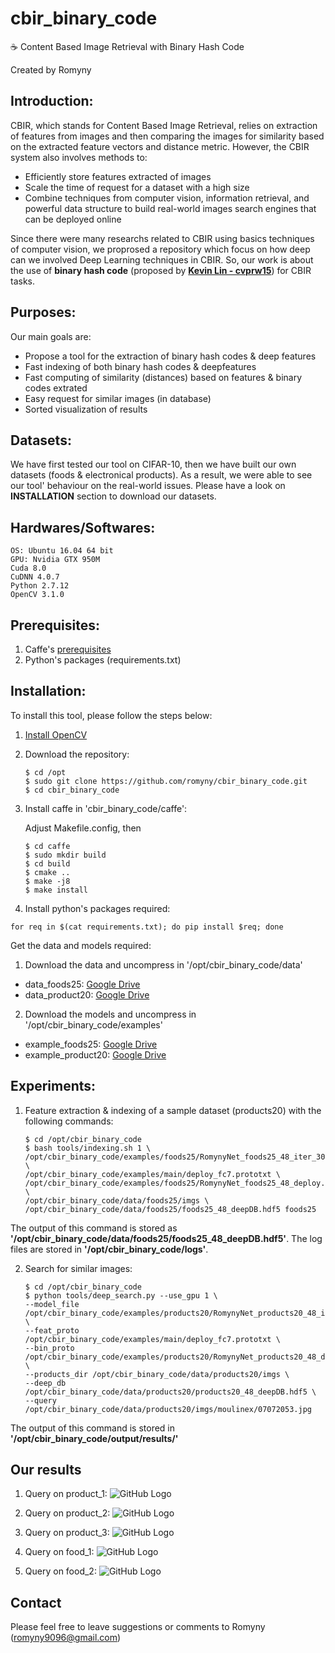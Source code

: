 # cbir_binary_code

:coffee: Content Based Image Retrieval with Binary Hash Code

Created by Romyny

## Introduction:

CBIR, which stands for Content Based Image Retrieval, relies on extraction of features from images and then comparing the images for similarity based on the extracted feature vectors and distance metric. However, the CBIR system also involves methods to:
  * Efficiently store features extracted of images
  * Scale the time of request for a dataset with a high size
  * Combine techniques from computer vision, information retrieval, and powerful data structure to build real-world images search engines that can be deployed online

Since there were many researchs related to CBIR using basics techniques of computer vision, we proprosed a repository which focus on how deep can we involved Deep Learning techniques in CBIR. So, our work is about the use of **binary hash code** (proposed by [**Kevin Lin - cvprw15**](https://github.com/kevinlin311tw/caffe-cvprw15)) for CBIR tasks.

## Purposes:

Our main goals are:
  * Propose a tool for the extraction of binary hash codes & deep features
  * Fast indexing of both binary hash codes & deepfeatures
  * Fast computing of similarity (distances) based on features & binary codes extrated
  * Easy request for similar images (in database)
  * Sorted visualization of results

## Datasets:

We have first tested our tool on CIFAR-10, then we have built our own datasets (foods & electronical products). As a result, we were able to see our tool' behaviour on the real-world issues. Please have a look on **INSTALLATION** section to download our datasets.

## Hardwares/Softwares:
    OS: Ubuntu 16.04 64 bit
    GPU: Nvidia GTX 950M
    Cuda 8.0
    CuDNN 4.0.7
    Python 2.7.12
    OpenCV 3.1.0
    
## Prerequisites:

  1. Caffe's [prerequisites](http://caffe.berkeleyvision.org/installation.html#prequequisites)
  2. Python's packages (requirements.txt)

## Installation:

To install this tool, please follow the steps below:

1. [Install OpenCV](http://www.pyimagesearch.com/2016/10/24/ubuntu-16-04-how-to-install-opencv/)

2. Download the repository:

    ```
    $ cd /opt
    $ sudo git clone https://github.com/romyny/cbir_binary_code.git
    $ cd cbir_binary_code
    ```
  
3. Install caffe in 'cbir_binary_code/caffe':

    Adjust Makefile.config, then
    
    ```
    $ cd caffe
    $ sudo mkdir build
    $ cd build
    $ cmake ..
    $ make -j8
    $ make install
    ```
  
4. Install python's packages required:

  ```
  for req in $(cat requirements.txt); do pip install $req; done
  ```
  
Get the data and models required:
1. Download the data and uncompress in '/opt/cbir_binary_code/data'
  * data_foods25: [Google Drive](https://drive.google.com/open?id=0B_Rjj_NgCayPRExDYkNKTWF1bjQ)
  * data_product20: [Google Drive](https://drive.google.com/open?id=0B_Rjj_NgCayPcEVqTW9wTE1tRjg)
  
2. Download the models and uncompress in '/opt/cbir_binary_code/examples'
  * example_foods25: [Google Drive](https://drive.google.com/open?id=0B_Rjj_NgCayPcC1kNXlRWmRWY2M)
  * example_product20: [Google Drive](https://drive.google.com/open?id=0B_Rjj_NgCayPYjRBRUtPcG5MeXM)

## Experiments:

1. Feature extraction & indexing of a sample dataset (products20) with the following commands:
    
    ```
    $ cd /opt/cbir_binary_code
    $ bash tools/indexing.sh 1 \
    /opt/cbir_binary_code/examples/foods25/RomynyNet_foods25_48_iter_30000.caffemodel \
    /opt/cbir_binary_code/examples/main/deploy_fc7.prototxt \
    /opt/cbir_binary_code/examples/foods25/RomynyNet_foods25_48_deploy.prototxt \
    /opt/cbir_binary_code/data/foods25/imgs \
    /opt/cbir_binary_code/data/foods25/foods25_48_deepDB.hdf5 foods25
    ```
  
  The output of this command is stored as **'/opt/cbir_binary_code/data/foods25/foods25_48_deepDB.hdf5'**.
  The log files are stored in **'/opt/cbir_binary_code/logs'**.
  
2. Search for similar images:

    ```
    $ cd /opt/cbir_binary_code
    $ python tools/deep_search.py --use_gpu 1 \
    --model_file /opt/cbir_binary_code/examples/products20/RomynyNet_products20_48_iter_20000.caffemodel \
    --feat_proto /opt/cbir_binary_code/examples/main/deploy_fc7.prototxt \
    --bin_proto /opt/cbir_binary_code/examples/products20/RomynyNet_products20_48_deploy.prototxt \
    --products_dir /opt/cbir_binary_code/data/products20/imgs \
    --deep_db /opt/cbir_binary_code/data/products20/products20_48_deepDB.hdf5 \
    --query /opt/cbir_binary_code/data/products20/imgs/moulinex/07072053.jpg
    ```
  
  The output of this command is stored in **'/opt/cbir_binary_code/output/results/'**

## Our results

1. Query on product_1:
![GitHub Logo](/demo/00473862.png)

2. Query on product_2:
![GitHub Logo](/demo/14904540.png)

3. Query on product_3:
![GitHub Logo](/demo/21787018.png)

4. Query on food_1:
![GitHub Logo](/demo/08114089.png)

5. Query on food_2:
![GitHub Logo](/demo/00152162.png)

## Contact

Please feel free to leave suggestions or comments to Romyny (romyny9096@gmail.com)
